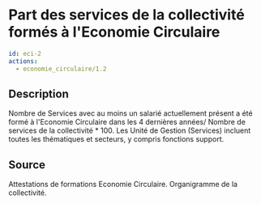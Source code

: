 # Part des services de la collectivité formés à l'Economie Circulaire
```yaml
id: eci-2
actions:
  - economie_circulaire/1.2
```
## Description
Nombre de Services avec au moins un salarié actuellement présent a été formé à l'Economie Circulaire dans les 4 dernières années/ Nombre de services de la collectivité * 100. Les Unité de Gestion (Services) incluent toutes les thématiques et secteurs, y compris fonctions support.

## Source
Attestations de formations Economie Circulaire. Organigramme de la collectivité.

